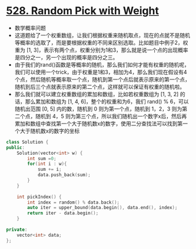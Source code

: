 # [528. Random Pick with Weight](https://leetcode.com/problems/random-pick-with-weight/)
* 数学概率问题
* 这道题给了一个权重数组，让我们根据权重来随机取点，现在的点就不是随机等概率的选取了，而是要根据权重的不同来区别选取。比如题目中例子2，权重为 [1, 3]，表示有两个点，权重分别为1和3，那么就是说一个点的出现概率是四分之一，另一个出现的概率是四分之三。
* 由于我们的rand()函数是等概率的随机，那么我们如何才能有权重的随机呢，我们可以使用一个trick，由于权重是1和3，相加为4，那么我们现在假设有4个点，然后随机等概率取一个点，随机到第一个点后就表示原来的第一个点，随机到后三个点就表示原来的第二个点，这样就可以保证有权重的随机啦。
* 那么我们就可以建立权重数组的累加和数组，比如若权重数组为 [1, 3, 2] 的话，那么累加和数组为 [1, 4, 6]，整个的权重和为6，我们 rand() % 6，可以随机出范围 [0, 5] 内的数，随机到 0 则为第一个点，随机到 1，2，3 则为第二个点，随机到 4，5 则为第三个点，所以我们随机出一个数字x后，然后再累加和数组中查找第一个大于随机数x的数字，使用二分查找法可以找到第一个大于随机数x的数字的坐标

```c++
class Solution {
public:
    Solution(vector<int> w) {
        int sum =0;
        for(int i : w){
            sum += i;
            data.push_back(sum);
        }
    }
    
    int pickIndex() {
        int index = random() % data.back();
        auto iter = upper_bound(data.begin(), data.end(), index);
        return iter - data.begin();
    }
    
private:
    vector<int> data;
};


```
